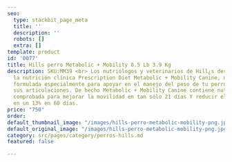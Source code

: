 ```yaml
---
seo:
  type: stackbit_page_meta
  title: ''
  description: ''
  robots: []
  extra: []
template: product
id: '0077'
title: Hills perro Metabolic + Mobility 8.5 Lb 3.9 Kg
description: SKU:MM39 <br> Los nutriólogos y veterinarios de Hill¿s desarrollaron
  la nutrición clínica Prescription Diet Metabolic + Mobility Canine, nutrición clínica
  formulada especialmente para apoyar en el manejo del peso de tu perro y salud de
  sus articulaciones. De hecho Metabolic + Mobility Canine contiene nutrición clínicamente
  comprobada para mejorar la movilidad en tan sólo 21 días Y reducir el peso corporal
  en un 13% en 60 días.
price: "750"
order: 
default_thumbnail_image: "/images/hills-perro-metabolic-mobility-png.jpg"
default_original_image: "/images/hills-perro-metabolic-mobility-png.jpg"
category: src/pages/category/perros-hills.md
featured: false

---
```

